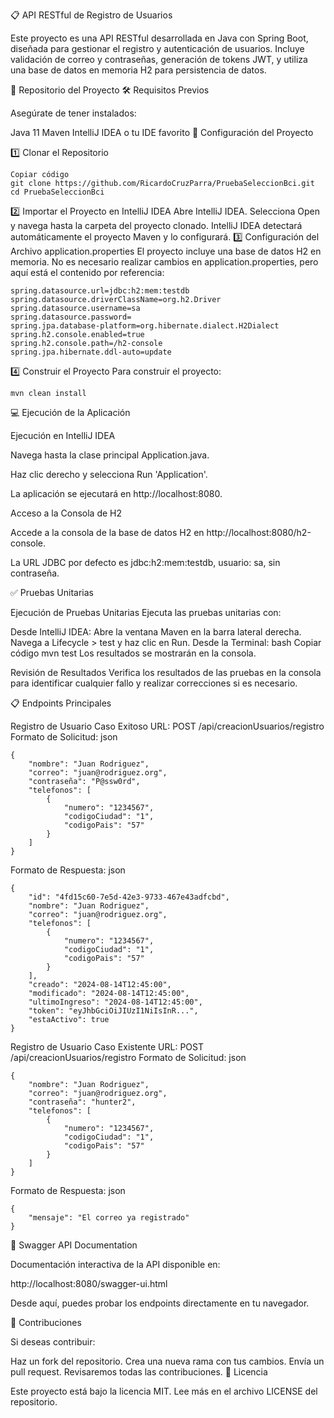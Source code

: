 📋 API RESTful de Registro de Usuarios

Este proyecto es una API RESTful desarrollada en Java con Spring Boot, diseñada para gestionar el registro y autenticación de usuarios. Incluye validación de correo y contraseñas, generación de tokens JWT, y utiliza una base de datos en memoria H2 para persistencia de datos.

🔗 Repositorio del Proyecto
🛠 Requisitos Previos

Asegúrate de tener instalados:

Java 11
Maven
IntelliJ IDEA o tu IDE favorito
🚀 Configuración del Proyecto

1️⃣ Clonar el Repositorio
```
Copiar código
git clone https://github.com/RicardoCruzParra/PruebaSeleccionBci.git
cd PruebaSeleccionBci
```
2️⃣ Importar el Proyecto en IntelliJ IDEA
Abre IntelliJ IDEA.
Selecciona Open y navega hasta la carpeta del proyecto clonado.
IntelliJ IDEA detectará automáticamente el proyecto Maven y lo configurará.
3️⃣ Configuración del Archivo application.properties
El proyecto incluye una base de datos H2 en memoria. No es necesario realizar cambios en application.properties, pero aquí está el contenido por referencia:

```
spring.datasource.url=jdbc:h2:mem:testdb
spring.datasource.driverClassName=org.h2.Driver
spring.datasource.username=sa
spring.datasource.password=
spring.jpa.database-platform=org.hibernate.dialect.H2Dialect
spring.h2.console.enabled=true
spring.h2.console.path=/h2-console
spring.jpa.hibernate.ddl-auto=update
```
4️⃣ Construir el Proyecto
Para construir el proyecto:

```
mvn clean install
```
💻 Ejecución de la Aplicación

Ejecución en IntelliJ IDEA

Navega hasta la clase principal Application.java.

Haz clic derecho y selecciona Run 'Application'.

La aplicación se ejecutará en http://localhost:8080.

Acceso a la Consola de H2

Accede a la consola de la base de datos H2 en http://localhost:8080/h2-console.

La URL JDBC por defecto es jdbc:h2:mem:testdb, usuario: sa, sin contraseña.

✅ Pruebas Unitarias

Ejecución de Pruebas Unitarias
Ejecuta las pruebas unitarias con:

Desde IntelliJ IDEA:
Abre la ventana Maven en la barra lateral derecha.
Navega a Lifecycle > test y haz clic en Run.
Desde la Terminal:
bash
Copiar código
mvn test
Los resultados se mostrarán en la consola.

Revisión de Resultados
Verifica los resultados de las pruebas en la consola para identificar cualquier fallo y realizar correcciones si es necesario.

📋 Endpoints Principales

Registro de Usuario Caso Exitoso
URL: POST /api/creacionUsuarios/registro
Formato de Solicitud: json

```
{
    "nombre": "Juan Rodriguez",
    "correo": "juan@rodriguez.org",
    "contraseña": "P@ssw0rd",
    "telefonos": [
        {
            "numero": "1234567",
            "codigoCiudad": "1",
            "codigoPais": "57"
        }
    ]
}
```

Formato de Respuesta: json
```
{
    "id": "4fd15c60-7e5d-42e3-9733-467e43adfcbd",
    "nombre": "Juan Rodriguez",
    "correo": "juan@rodriguez.org",
    "telefonos": [
        {
            "numero": "1234567",
            "codigoCiudad": "1",
            "codigoPais": "57"
        }
    ],
    "creado": "2024-08-14T12:45:00",
    "modificado": "2024-08-14T12:45:00",
    "ultimoIngreso": "2024-08-14T12:45:00",
    "token": "eyJhbGciOiJIUzI1NiIsInR...",
    "estaActivo": true
}
```

Registro de Usuario Caso Existente
URL: POST /api/creacionUsuarios/registro
Formato de Solicitud: json

```
{
    "nombre": "Juan Rodriguez",
    "correo": "juan@rodriguez.org",
    "contraseña": "hunter2",
    "telefonos": [
        {
            "numero": "1234567",
            "codigoCiudad": "1",
            "codigoPais": "57"
        }
    ]
}
```

Formato de Respuesta: json
```
{
    "mensaje": "El correo ya registrado"
}
```

📖 Swagger API Documentation

Documentación interactiva de la API disponible en:

http://localhost:8080/swagger-ui.html

Desde aquí, puedes probar los endpoints directamente en tu navegador.

🤝 Contribuciones

Si deseas contribuir:

Haz un fork del repositorio.
Crea una nueva rama con tus cambios.
Envía un pull request. Revisaremos todas las contribuciones.
📜 Licencia

Este proyecto está bajo la licencia MIT. Lee más en el archivo LICENSE del repositorio.